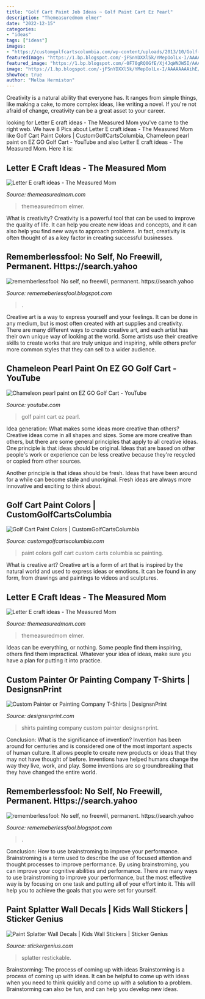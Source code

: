 ```yaml
---
title: "Golf Cart Paint Job Ideas ~ Golf Paint Cart Ez Pearl"
description: "Themeasuredmom elmer"
date: "2022-12-15"
categories:
- "ideas"
tags: ["ideas"]
images:
- "https://customgolfcartscolumbia.com/wp-content/uploads/2013/10/Golf-Cart-Paint-Colors-2-e1401144113566.png"
featuredImage: "https://1.bp.blogspot.com/-jFSnYDXXl5k/YMepOolLx-I/AAAAAAAAihE/3A2PEZTT7mE6qlXQnIdSnmQDTpzQiZ9OACLcBGAsYHQ/s320/15726345430935535616_20210608202334_1.png"
featured_image: "https://1.bp.blogspot.com/-0F70gRQ0GfE/Xj4JqWNJW5I/AAAAAAAAcg0/7KpIWeiyen8eLzTdd5sihfR78yzbdCqBQCLcBGAsYHQ/s320/Untitled404.png"
image: "https://1.bp.blogspot.com/-jFSnYDXXl5k/YMepOolLx-I/AAAAAAAAihE/3A2PEZTT7mE6qlXQnIdSnmQDTpzQiZ9OACLcBGAsYHQ/s320/15726345430935535616_20210608202334_1.png"
ShowToc: true
author: "Melba Hermiston"
---
```



Creativity is a natural ability that everyone has. It ranges from simple things, like making a cake, to more complex ideas, like writing a novel. If you're not afraid of change, creativity can be a great asset to your career.

	

		
looking for Letter E craft ideas - The Measured Mom you've came to the right web. We have 8 Pics about Letter E craft ideas - The Measured Mom like Golf Cart Paint Colors | CustomGolfCartsColumbia, Chameleon pearl paint on EZ GO Golf Cart - YouTube and also Letter E craft ideas - The Measured Mom. Here it is:
		
    
## Letter E Craft Ideas - The Measured Mom

<img loading=lazy src="https://cdn.themeasuredmom.com/wp-content/uploads/2013/01/tissue-paper-E-1024x768.jpg" onerror="this.onerror=null;this.src='https://tse4.mm.bing.net/th?id=OIP.1t1RKCnERuVOgYRIHJYO3gHaFj&amp;pid=15.1';" alt="Letter E craft ideas - The Measured Mom">

_Source: themeasuredmom.com_

>themeasuredmom elmer. 

	

What is creativity?
Creativity is a powerful tool that can be used to improve the quality of life. It can help you create new ideas and concepts, and it can also help you find new ways to approach problems. In fact, creativity is often thought of as a key factor in creating successful businesses.

    
## Rememberlessfool: No Self, No Freewill, Permanent. Https://search.yahoo

<img loading=lazy src="https://1.bp.blogspot.com/-jFSnYDXXl5k/YMepOolLx-I/AAAAAAAAihE/3A2PEZTT7mE6qlXQnIdSnmQDTpzQiZ9OACLcBGAsYHQ/s320/15726345430935535616_20210608202334_1.png" onerror="this.onerror=null;this.src='https://tse2.mm.bing.net/th?id=OIP.JZyl2kPY5Poa5PNq2toRAQAAAA&amp;pid=15.1';" alt="rememberlessfool: No self, no freewill, permanent. https://search.yahoo">

_Source: rememeberlessfool.blogspot.com_

>. 

	

Creative art is a way to express yourself and your feelings. It can be done in any medium, but is most often created with art supplies and creativity. There are many different ways to create creative art, and each artist has their own unique way of looking at the world. Some artists use their creative skills to create works that are truly unique and inspiring, while others prefer more common styles that they can sell to a wider audience.

    
## Chameleon Pearl Paint On EZ GO Golf Cart - YouTube

<img loading=lazy src="https://i.ytimg.com/vi/MJn5qaINUeI/maxresdefault.jpg" onerror="this.onerror=null;this.src='https://tse3.mm.bing.net/th?id=OIP.ZEWZsxavvtHqytpb9aTjmAHaEK&amp;pid=15.1';" alt="Chameleon pearl paint on EZ GO Golf Cart - YouTube">

_Source: youtube.com_

>golf paint cart ez pearl. 

	

Idea generation: What makes some ideas more creative than others?
Creative ideas come in all shapes and sizes. Some are more creative than others, but there are some general principles that apply to all creative ideas.
One principle is that ideas should be original. Ideas that are based on other people's work or experience can be less creative because they're recycled or copied from other sources.

Another principle is that ideas should be fresh. Ideas that have been around for a while can become stale and unoriginal. Fresh ideas are always more innovative and exciting to think about.

    
## Golf Cart Paint Colors | CustomGolfCartsColumbia

<img loading=lazy src="https://customgolfcartscolumbia.com/wp-content/uploads/2013/10/Golf-Cart-Paint-Colors-2-e1401144113566.png" onerror="this.onerror=null;this.src='https://tse3.mm.bing.net/th?id=OIP.G6wIXQmVUXfh4p56ELYzpwHaFW&amp;pid=15.1';" alt="Golf Cart Paint Colors | CustomGolfCartsColumbia">

_Source: customgolfcartscolumbia.com_

>paint colors golf cart custom carts columbia sc painting. 

	

What is creative art?
Creative art is a form of art that is inspired by the natural world and used to express ideas or emotions. It can be found in any form, from drawings and paintings to videos and sculptures.

    
## Letter E Craft Ideas - The Measured Mom

<img loading=lazy src="https://cdn.themeasuredmom.com/wp-content/uploads/2013/01/tissue-paper-E.jpg" onerror="this.onerror=null;this.src='https://tse1.mm.bing.net/th?id=OIP.A3ZaEA3e9QnK4d8Y3XGtrwHaFj&amp;pid=15.1';" alt="Letter E craft ideas - The Measured Mom">

_Source: themeasuredmom.com_

>themeasuredmom elmer. 

	

Ideas can be everything, or nothing. Some people find them inspiring, others find them impractical. Whatever your idea of ideas, make sure you have a plan for putting it into practice.

    
## Custom Painter Or Painting Company T-Shirts | DesignsnPrint

<img loading=lazy src="https://www.designsnprint.com/img/products/large/dnp-23717407-55502265.jpg" onerror="this.onerror=null;this.src='https://tse1.mm.bing.net/th?id=OIP.JhHxfLJJqQmtbPqCaNIAYgHaHa&amp;pid=15.1';" alt="Custom Painter or Painting Company T-Shirts | DesignsnPrint">

_Source: designsnprint.com_

>shirts painting company custom painter designsnprint. 

	

Conclusion: What is the significance of invention?
Invention has been around for centuries and is considered one of the most important aspects of human culture. It allows people to create new products or ideas that they may not have thought of before. Inventions have helped humans change the way they live, work, and play. Some inventions are so groundbreaking that they have changed the entire world.

    
## Rememberlessfool: No Self, No Freewill, Permanent. Https://search.yahoo

<img loading=lazy src="https://1.bp.blogspot.com/-0F70gRQ0GfE/Xj4JqWNJW5I/AAAAAAAAcg0/7KpIWeiyen8eLzTdd5sihfR78yzbdCqBQCLcBGAsYHQ/s320/Untitled404.png" onerror="this.onerror=null;this.src='https://tse2.mm.bing.net/th?id=OIP.LByQLYSxOamO0ulb4PC7lAAAAA&amp;pid=15.1';" alt="rememberlessfool: No self, no freewill, permanent. https://search.yahoo">

_Source: rememeberlessfool.blogspot.com_

>. 

	

Conclusion: How to use brainstroming to improve your performance.
Brainstroming is a term used to describe the use of focused attention and thought processes to improve performance. By using brainstroming, you can improve your cognitive abilities and performance. There are many ways to use brainstroming to improve your performance, but the most effective way is by focusing on one task and putting all of your effort into it. This will help you to achieve the goals that you were set for yourself.

    
## Paint Splatter Wall Decals | Kids Wall Stickers | Sticker Genius

<img loading=lazy src="https://www.stickergenius.com/wp-content/uploads/2013/10/Paint_room_decor_wall_1.jpg" onerror="this.onerror=null;this.src='https://tse2.mm.bing.net/th?id=OIP.gBcOLrOCdP90ViIcM84-gQHaHa&amp;pid=15.1';" alt="Paint Splatter Wall Decals | Kids Wall Stickers | Sticker Genius">

_Source: stickergenius.com_

>splatter restickable. 

	

Brainstorming: The process of coming up with ideas
Brainstorming is a process of coming up with ideas. It can be helpful to come up with ideas when you need to think quickly and come up with a solution to a problem. Brainstorming can also be fun, and can help you develop new ideas.

